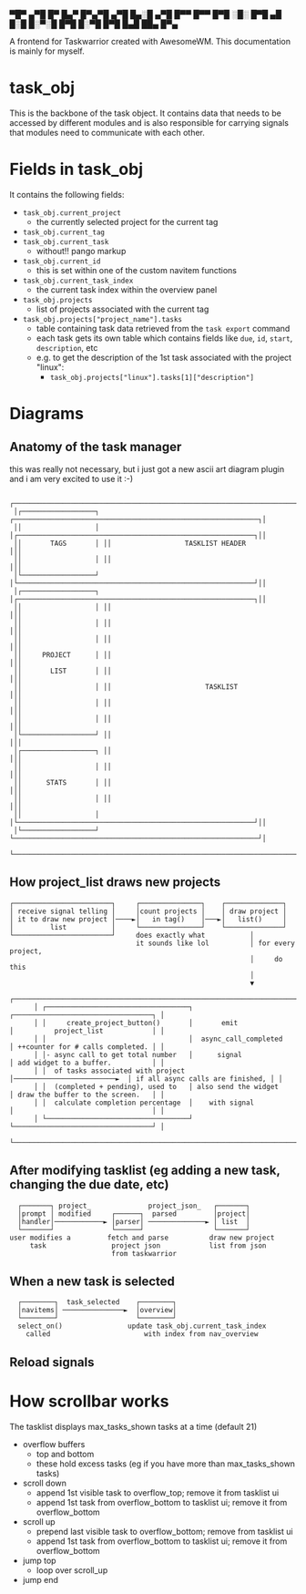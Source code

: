 
▀█▀ ▄▀█ █▀ █▄▀    █▀▄▀█ ▄▀█ █▄░█ ▄▀█ █▀▀ █▀▀ █▀█ 
░█░ █▀█ ▄█ █░█    █░▀░█ █▀█ █░▀█ █▀█ █▄█ ██▄ █▀▄ 

A frontend for Taskwarrior created with AwesomeWM.
This documentation is mainly for myself.

# task_obj
This is the backbone of the task object.
It contains data that needs to be accessed by different modules and is
also responsible for carrying signals that modules need to communicate with
each other.

# Fields in task_obj
It contains the following fields:
- `task_obj.current_project`
  - the currently selected project for the current tag
- `task_obj.current_tag`
- `task_obj.current_task`
  - without!! pango markup
- `task_obj.current_id`
  - this is set within one of the custom navitem functions
- `task_obj.current_task_index`
  - the current task index within the overview panel
- `task_obj.projects`
  - list of projects associated with the current tag
- `task_obj.projects["project_name"].tasks`
  - table containing task data retrieved from the `task export` command
  - each task gets its own table which contains fields like `due`, `id`, `start`, `description`, etc
  - e.g. to get the description of the 1st task associated with the project "linux":
    - `task_obj.projects["linux"].tasks[1]["description"]`

# Diagrams
## Anatomy of the task manager
this was really not necessary, 
but i just got a new ascii art diagram plugin and i am very excited to use it :-)
```
 ┌───────────────────────────────────────────────────────────────────────────────────┐
 │┌──────────────────┐ ┌────────────────────────────────────────────────────────────┐│
 ││                  │ │┌──────────────────────────────────────────────────────────┐││
 ││       TAGS       │ ││                  TASKLIST HEADER                         │││
 ││                  │ ││                                                          │││
 │└──────────────────┘ │└──────────────────────────────────────────────────────────┘││
 │┌──────────────────┐ │┌──────────────────────────────────────────────────────────┐││
 ││                  │ ││                                                          │││
 ││                  │ ││                                                          │││
 ││                  │ ││                                                          │││
 ││     PROJECT      │ ││                                                          │││
 ││       LIST       │ ││                                                          │││
 ││                  │ ││                       TASKLIST                           │││
 ││                  │ ││                                                          │││
 ││                  │ ││                                                          │││
 │└──────────────────┘ ││                                                          │││
 │┌──────────────────┐ ││                                                          │││
 ││                  │ ││                                                          │││
 ││      STATS       │ ││                                                          │││
 ││                  │ ││                                                          │││
 ││                  │ │└──────────────────────────────────────────────────────────┘││
 │└──────────────────┘ └────────────────────────────────────────────────────────────┘│
 └───────────────────────────────────────────────────────────────────────────────────┘
```

## How project_list draws new projects
```
┌────────────────────────┐     ┌───────────────┐    ┌──────────────┐
│ receive signal telling │     │count projects │    │ draw project │
│ it to draw new project │────►│   in tag()    │───►│   list()     │
│         list           │     └───────────────┘    └──────────────┘
└────────────────────────┘     does exactly what           │
                               it sounds like lol          │ for every project,
                                                           │     do this
                                                           │
                                                           ▼
      ┌───────────────────────────────────────────────────────────────────────────────────────────────────────┐
      │ ┌───────────────────────────────────┐                            ┌──────────────────────────────────┐ │
      │ │     create_project_button()       │       emit                 │          project_list            │ │
      │ │                                   │  async_call_completed      │ ++counter for # calls completed. │ │
      │ │- async call to get total number   │      signal                │ add widget to a buffer.          │ │
      │ │  of tasks associated with project │─────────────────────────►  │ if all async calls are finished, │ │
      │ │  (completed + pending), used to   │ also send the widget       │ draw the buffer to the screen.   │ │
      │ │  calculate completion percentage  │    with signal             │                                  │ │
      │ └───────────────────────────────────┘                            └──────────────────────────────────┘ │
      └───────────────────────────────────────────────────────────────────────────────────────────────────────┘
```
## After modifying tasklist (eg adding a new task, changing the due date, etc)
```
  ┌───────┐ project_              project_json_   ┌───────┐
  │prompt │ modified     ┌──────┐  parsed         │project│
  │handler│────────────► │parser│ ──────────────► │ list  │
  └───────┘              └──────┘                 └───────┘
user modifies a         fetch and parse          draw new project
     task                project json            list from json
                         from taskwarrior
```

## When a new task is selected
```
  ┌────────┐  task_selected    ┌────────┐
  │navitems│ ───────────────►  │overview│
  └────────┘                   └────────┘
  select_on()                update task_obj.current_task_index  
    called                       with index from nav_overview
```

## Reload signals

# How scrollbar works
The tasklist displays max_tasks_shown tasks at a time (default 21)
- overflow buffers
  - top and bottom
  - these hold excess tasks (eg if you have more than max_tasks_shown tasks)
- scroll down
  - append 1st visible task to overflow_top; remove it from tasklist ui
  - append 1st task from overflow_bottom to tasklist ui; remove it from overflow_bottom
- scroll up
  - prepend last visible task to overflow_bottom; remove from tasklist ui
  - append 1st task from overflow_bottom to tasklist ui; remove it from overflow_bottom
- jump top
  - loop over scroll_up
- jump end
